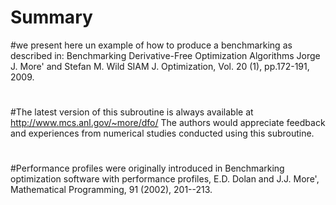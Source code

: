 # Summary 
#we present here un example of how to produce a benchmarking as described in: Benchmarking Derivative-Free Optimization Algorithms Jorge J. More' and Stefan M. Wild SIAM J. Optimization, Vol. 20 (1), pp.172-191, 2009.
#
#The latest version of this subroutine is always available at http://www.mcs.anl.gov/~more/dfo/ The authors would appreciate feedback and experiences from numerical studies conducted using this subroutine.
#
#Performance profiles were originally introduced in Benchmarking optimization software with performance profiles, E.D. Dolan and J.J. More', Mathematical Programming, 91 (2002), 201--213.
